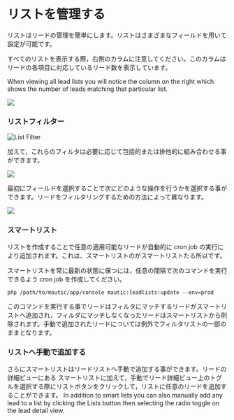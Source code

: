 # リストを管理する

リストはリードの管理を簡単にします。リストはさまざまなフィールドを用いて設定が可能です。

すべてのリストを表示する際，右側のカラムに注意してください。このカラムはリードの各項目に対応しているリード数を表示しています。

When viewing all lead lists you will notice the column on the right which shows the number of leads matching that particular list.

![](http://drop.dbh.li/image/3v3F2v280n1z/Image%202014-11-16%20at%209.32.16%20PM.png)

### リストフィルター

![List Filter](http://drop.dbh.li/image/3j350h370g0t/Image%202014-11-16%20at%209.13.39%20PM.png)

加えて，これらのフィルタは必要に応じて包括的または排他的に組み合わせる事ができます。

![](http://drop.dbh.li/image/2u090o1n252V/Image%202014-11-16%20at%209.16.12%20PM.png)

最初にフィールドを選択することで次にどのような操作を行うかを選択する事ができます。リードをフィルタリングするための方法によって異なります。

![](http://drop.dbh.li/image/3o0a32313h07/Image%202014-11-16%20at%209.26.57%20PM.png)

### スマートリスト
リストを作成することで任意の適用可能なリードが自動的に cron job の実行により追加されます。これは、スマートリストのがスマートリストたる所以です。

スマートリストを常に最新の状態に保つには，任意の間隔で次のコマンドを実行できるよう cron job を作成してください。

```
php /path/to/mautic/app/console mautic:leadlists:update --env=prod
```

このコマンドを実行する事でリードはフィルタにマッチするリードがスマートリストへ追加され，フィルダにマッチしなくなったリードはスマートリストから削除されます。手動で追加されたリードについては例外でフィルタリストの一部のままとなります。

### リストへ手動で追加する

さらにスマートリストはリードリストへ手動で追加する事ができます。リードの詳細ビューにある
スマートリストに加えて，手動でリード詳細ビュー上のトグルを選択する際にリストボタンをクリックして，リストに任意のリードを追加することができます。
In addition to smart lists you can also manually add any lead to a list by clicking the Lists button then selecting the radio toggle on the lead detail view.
